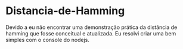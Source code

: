 # Distancia-de-Hamming
Devido a eu não encontrar uma demonstração prática da distância de hamming que fosse conceitual e atualizada. Eu resolvi criar uma bem simples com o console do nodejs.
